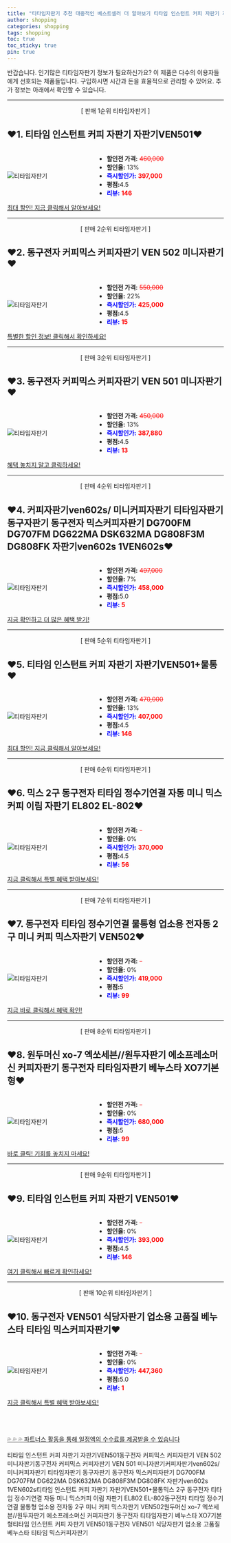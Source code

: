 ```yaml
---
title: "티타임자판기 추천 대중적인 베스트셀러 더 알아보기 티타임 인스턴트 커피 자판기 자판기VEN501"
author: shopping
categories: shopping
tags: shopping
toc: true
toc_sticky: true
pin: true
---
```

반갑습니다. 인기많은 티타임자판기 정보가 필요하신가요?  이 제품은 다수의 이용자들에게 선호되는 제품들입니다. 구입하시면 시간과 돈을 효율적으로 관리할 수 있어요. 추가 정보는 아래에서 확인할 수 있습니다.

---
<p class="toplist" style="margin: 0 auto; display: block; width: fit-content;">[ 판매 1순위 티타임자판기 ]</p>

<h2><strong>❤️1. 티타임 인스턴트 커피 자판기 자판기VEN501❤️</strong></h2>

<div style="display: flex; align-items: center;">
    <div style="flex: 0.4;">
        <img src="https://thumbnail10.coupangcdn.com/thumbnails/remote/230x230ex/image/vendor_inventory/e33a/91458c8e367f341ef4c84a173fc1326c3f195fcc9a90c6fc09f25adaeb6a.jpg" alt="티타임자판기" style="max-width: 100%;">
    </div>
    <div style="flex: 0.6; margin-left: 10px;">
        <ul>
            <li><strong>할인전 가격:</strong> <del style="color: red;">460,000</del></li>
            <li><strong>할인율:</strong> 13%</li>
            <li><span style='color:blue'><strong>즉시할인가:</strong></span> <span style='color:red'><strong>397,000</strong></span></li>
            <li><strong>평점:</strong>4.5</li>
            <li><span style='color:blue'><strong>리뷰:</strong></span> <span style='color:red'><strong>146</strong></span></li>
        </ul>
    </div>
</div>
<div class="center">
    <a href="https://William4Davisa.github.io?lptag=AF9450613&subid=githubio&pageKey=33919481&traceid=V0-153&itemId=21237377311&vendorItemId=88298110349" class="myButton">
        최대 할인! 지금 클릭해서 알아보세요!
    </a>
</div>


---
<p class="toplist" style="margin: 0 auto; display: block; width: fit-content;">[ 판매 2순위 티타임자판기 ]</p>

<h2><strong>❤️2. 동구전자 커피믹스 커피자판기 VEN 502 미니자판기❤️</strong></h2>

<div style="display: flex; align-items: center;">
    <div style="flex: 0.4;">
        <img src="https://thumbnail6.coupangcdn.com/thumbnails/remote/230x230ex/image/vendor_inventory/d909/d07fa3a62bb67a7338a05986b70a06684d0b587e6e2ab84b71cad51d0b36.jpg" alt="티타임자판기" style="max-width: 100%;">
    </div>
    <div style="flex: 0.6; margin-left: 10px;">
        <ul>
            <li><strong>할인전 가격:</strong> <del style="color: red;">550,000</del></li>
            <li><strong>할인율:</strong> 22%</li>
            <li><span style='color:blue'><strong>즉시할인가:</strong></span> <span style='color:red'><strong>425,000</strong></span></li>
            <li><strong>평점:</strong>4.5</li>
            <li><span style='color:blue'><strong>리뷰:</strong></span> <span style='color:red'><strong>15</strong></span></li>
        </ul>
    </div>
</div>
<div class="center">
    <a href="https://William4Davisa.github.io?lptag=AF9450613&subid=githubio&pageKey=6718239868&traceid=V0-153&itemId=15618966042&vendorItemId=82836731450" class="myButton">
        특별한 할인 정보! 클릭해서 확인하세요!
    </a>
</div>


---
<p class="toplist" style="margin: 0 auto; display: block; width: fit-content;">[ 판매 3순위 티타임자판기 ]</p>

<h2><strong>❤️3. 동구전자 커피믹스 커피자판기 VEN 501 미니자판기❤️</strong></h2>

<div style="display: flex; align-items: center;">
    <div style="flex: 0.4;">
        <img src="https://thumbnail9.coupangcdn.com/thumbnails/remote/230x230ex/image/vendor_inventory/ece9/cf638920613eee48381f8ffbcfc5f7d4c6516752915926e54211d4aa8b91.png" alt="티타임자판기" style="max-width: 100%;">
    </div>
    <div style="flex: 0.6; margin-left: 10px;">
        <ul>
            <li><strong>할인전 가격:</strong> <del style="color: red;">450,000</del></li>
            <li><strong>할인율:</strong> 13%</li>
            <li><span style='color:blue'><strong>즉시할인가:</strong></span> <span style='color:red'><strong>387,880</strong></span></li>
            <li><strong>평점:</strong>4.5</li>
            <li><span style='color:blue'><strong>리뷰:</strong></span> <span style='color:red'><strong>13</strong></span></li>
        </ul>
    </div>
</div>
<div class="center">
    <a href="https://William4Davisa.github.io?lptag=AF9450613&subid=githubio&pageKey=6713954060&traceid=V0-153&itemId=15596099521&vendorItemId=88539534616" class="myButton">
        혜택 놓치지 말고 클릭하세요!
    </a>
</div>


---
<p class="toplist" style="margin: 0 auto; display: block; width: fit-content;">[ 판매 4순위 티타임자판기 ]</p>

<h2><strong>❤️4. 커피자판기ven602s/ 미니커피자판기 티타임자판기 동구자판기 동구전자 믹스커피자판기 DG700FM DG707FM DG622MA DSK632MA DG808F3M DG808FK 자판기ven602s 1VEN602s❤️</strong></h2>

<div style="display: flex; align-items: center;">
    <div style="flex: 0.4;">
        <img src="https://thumbnail8.coupangcdn.com/thumbnails/remote/230x230ex/image/vendor_inventory/0a58/87382eef137b100200ee7ff3e3f67aad785eea2b087cf1a1602aa9946d22.jpg" alt="티타임자판기" style="max-width: 100%;">
    </div>
    <div style="flex: 0.6; margin-left: 10px;">
        <ul>
            <li><strong>할인전 가격:</strong> <del style="color: red;">497,000</del></li>
            <li><strong>할인율:</strong> 7%</li>
            <li><span style='color:blue'><strong>즉시할인가:</strong></span> <span style='color:red'><strong>458,000</strong></span></li>
            <li><strong>평점:</strong>5.0</li>
            <li><span style='color:blue'><strong>리뷰:</strong></span> <span style='color:red'><strong>5</strong></span></li>
        </ul>
    </div>
</div>
<div class="center">
    <a href="https://William4Davisa.github.io?lptag=AF9450613&subid=githubio&pageKey=6278119781&traceid=V0-153&itemId=12876039187&vendorItemId=80141271305" class="myButton">
        지금 확인하고 더 많은 혜택 받기!
    </a>
</div>


---
<p class="toplist" style="margin: 0 auto; display: block; width: fit-content;">[ 판매 5순위 티타임자판기 ]</p>

<h2><strong>❤️5. 티타임 인스턴트 커피 자판기 자판기VEN501+물통❤️</strong></h2>

<div style="display: flex; align-items: center;">
    <div style="flex: 0.4;">
        <img src="https://thumbnail10.coupangcdn.com/thumbnails/remote/230x230ex/image/vendor_inventory/e33a/91458c8e367f341ef4c84a173fc1326c3f195fcc9a90c6fc09f25adaeb6a.jpg" alt="티타임자판기" style="max-width: 100%;">
    </div>
    <div style="flex: 0.6; margin-left: 10px;">
        <ul>
            <li><strong>할인전 가격:</strong> <del style="color: red;">470,000</del></li>
            <li><strong>할인율:</strong> 13%</li>
            <li><span style='color:blue'><strong>즉시할인가:</strong></span> <span style='color:red'><strong>407,000</strong></span></li>
            <li><strong>평점:</strong>4.5</li>
            <li><span style='color:blue'><strong>리뷰:</strong></span> <span style='color:red'><strong>146</strong></span></li>
        </ul>
    </div>
</div>
<div class="center">
    <a href="https://William4Davisa.github.io?lptag=AF9450613&subid=githubio&pageKey=33919481&traceid=V0-153&itemId=21237377314&vendorItemId=88298110363" class="myButton">
        최대 할인! 지금 클릭해서 알아보세요!
    </a>
</div>


---
<p class="toplist" style="margin: 0 auto; display: block; width: fit-content;">[ 판매 6순위 티타임자판기 ]</p>

<h2><strong>❤️6. 믹스 2구 동구전자 티타임 정수기연결 자동 미니 믹스커피 이림 자판기 EL802 EL-802❤️</strong></h2>

<div style="display: flex; align-items: center;">
    <div style="flex: 0.4;">
        <img src="https://thumbnail9.coupangcdn.com/thumbnails/remote/230x230ex/image/vendor_inventory/5072/a5dbded5db19f7f5382b687b454453cf16c326142bc29a67a13f620d7a9c.jpg" alt="티타임자판기" style="max-width: 100%;">
    </div>
    <div style="flex: 0.6; margin-left: 10px;">
        <ul>
            <li><strong>할인전 가격:</strong> <del style="color: red;">-</del></li>
            <li><strong>할인율:</strong> 0%</li>
            <li><span style='color:blue'><strong>즉시할인가:</strong></span> <span style='color:red'><strong>370,000</strong></span></li>
            <li><strong>평점:</strong>4.5</li>
            <li><span style='color:blue'><strong>리뷰:</strong></span> <span style='color:red'><strong>56</strong></span></li>
        </ul>
    </div>
</div>
<div class="center">
    <a href="https://William4Davisa.github.io?lptag=AF9450613&subid=githubio&pageKey=5238528672&traceid=V0-153&itemId=7393080781&vendorItemId=76194842505" class="myButton">
        지금 클릭해서 특별 혜택 받아보세요!
    </a>
</div>


---
<p class="toplist" style="margin: 0 auto; display: block; width: fit-content;">[ 판매 7순위 티타임자판기 ]</p>

<h2><strong>❤️7. 동구전자 티타임 정수기연결 물통형 업소용 전자동 2구 미니 커피 믹스자판기 VEN502❤️</strong></h2>

<div style="display: flex; align-items: center;">
    <div style="flex: 0.4;">
        <img src="https://thumbnail7.coupangcdn.com/thumbnails/remote/230x230ex/image/vendor_inventory/fe0f/459f30dfc6c580574ce0037e014207b9a5b9991d4169205530f0a94c9c9b.jpg" alt="티타임자판기" style="max-width: 100%;">
    </div>
    <div style="flex: 0.6; margin-left: 10px;">
        <ul>
            <li><strong>할인전 가격:</strong> <del style="color: red;">-</del></li>
            <li><strong>할인율:</strong> 0%</li>
            <li><span style='color:blue'><strong>즉시할인가:</strong></span> <span style='color:red'><strong>419,000</strong></span></li>
            <li><strong>평점:</strong>5</li>
            <li><span style='color:blue'><strong>리뷰:</strong></span> <span style='color:red'><strong>99</strong></span></li>
        </ul>
    </div>
</div>
<div class="center">
    <a href="https://William4Davisa.github.io?lptag=AF9450613&subid=githubio&pageKey=7074691716&traceid=V0-153&itemId=17580585954&vendorItemId=84747192687" class="myButton">
        지금 바로 클릭해서 혜택 확인!
    </a>
</div>


---
<p class="toplist" style="margin: 0 auto; display: block; width: fit-content;">[ 판매 8순위 티타임자판기 ]</p>

<h2><strong>❤️8. 원두머신 xo-7 엑쏘세븐//원두자판기 에소프레소머신 커피자판기 동구전자 티타임자판기 베누스타 XO7기본형❤️</strong></h2>

<div style="display: flex; align-items: center;">
    <div style="flex: 0.4;">
        <img src="https://thumbnail8.coupangcdn.com/thumbnails/remote/230x230ex/image/vendor_inventory/73c2/1c4ccf5e48ebac6b52dff64342f0f19cc85e897d59ba73885c0f52587956.jpg" alt="티타임자판기" style="max-width: 100%;">
    </div>
    <div style="flex: 0.6; margin-left: 10px;">
        <ul>
            <li><strong>할인전 가격:</strong> <del style="color: red;">-</del></li>
            <li><strong>할인율:</strong> 0%</li>
            <li><span style='color:blue'><strong>즉시할인가:</strong></span> <span style='color:red'><strong>680,000</strong></span></li>
            <li><strong>평점:</strong>5</li>
            <li><span style='color:blue'><strong>리뷰:</strong></span> <span style='color:red'><strong>99</strong></span></li>
        </ul>
    </div>
</div>
<div class="center">
    <a href="https://William4Davisa.github.io?lptag=AF9450613&subid=githubio&pageKey=7833443633&traceid=V0-153&itemId=21308766170&vendorItemId=88368360488" class="myButton">
        바로 클릭! 기회를 놓치지 마세요!
    </a>
</div>


---
<p class="toplist" style="margin: 0 auto; display: block; width: fit-content;">[ 판매 9순위 티타임자판기 ]</p>

<h2><strong>❤️9. 티타임 인스턴트 커피 자판기 VEN501❤️</strong></h2>

<div style="display: flex; align-items: center;">
    <div style="flex: 0.4;">
        <img src="https://thumbnail6.coupangcdn.com/thumbnails/remote/230x230ex/image/vendor_inventory/5d82/223027c1328aa1827a872edfcf50578494fc8d885d259dae95c2698ff54e.jpg" alt="티타임자판기" style="max-width: 100%;">
    </div>
    <div style="flex: 0.6; margin-left: 10px;">
        <ul>
            <li><strong>할인전 가격:</strong> <del style="color: red;">-</del></li>
            <li><strong>할인율:</strong> 0%</li>
            <li><span style='color:blue'><strong>즉시할인가:</strong></span> <span style='color:red'><strong>393,000</strong></span></li>
            <li><strong>평점:</strong>4.5</li>
            <li><span style='color:blue'><strong>리뷰:</strong></span> <span style='color:red'><strong>146</strong></span></li>
        </ul>
    </div>
</div>
<div class="center">
    <a href="https://William4Davisa.github.io?lptag=AF9450613&subid=githubio&pageKey=33919481&traceid=V0-153&itemId=126487716&vendorItemId=82499461179" class="myButton">
        여기 클릭해서 빠르게 확인하세요!
    </a>
</div>


---
<p class="toplist" style="margin: 0 auto; display: block; width: fit-content;">[ 판매 10순위 티타임자판기 ]</p>

<h2><strong>❤️10. 동구전자 VEN501 식당자판기 업소용 고품질 베누스타 티타임 믹스커피자판기❤️</strong></h2>

<div style="display: flex; align-items: center;">
    <div style="flex: 0.4;">
        <img src="https://thumbnail9.coupangcdn.com/thumbnails/remote/230x230ex/image/vendor_inventory/e335/5bce31111833c75825a3a6f583a30e4285dd7293389c28f23f0f64976ac0.jpg" alt="티타임자판기" style="max-width: 100%;">
    </div>
    <div style="flex: 0.6; margin-left: 10px;">
        <ul>
            <li><strong>할인전 가격:</strong> <del style="color: red;">-</del></li>
            <li><strong>할인율:</strong> 0%</li>
            <li><span style='color:blue'><strong>즉시할인가:</strong></span> <span style='color:red'><strong>447,360</strong></span></li>
            <li><strong>평점:</strong>5.0</li>
            <li><span style='color:blue'><strong>리뷰:</strong></span> <span style='color:red'><strong>1</strong></span></li>
        </ul>
    </div>
</div>
<div class="center">
    <a href="https://William4Davisa.github.io?lptag=AF9450613&subid=githubio&pageKey=7637091171&traceid=V0-153&itemId=20282112020&vendorItemId=87866520712" class="myButton">
        지금 클릭해서 특별 혜택 받아보세요!
    </a>
</div>

<br><br><br>[💦 💦 💦 파트너스 활동을 통해 일정액의 수수료를 제공받을 수 있습니다](https://link.coupang.com/a/bcpT2c)<br><br>티타임 인스턴트 커피 자판기 자판기VEN501동구전자 커피믹스 커피자판기 VEN 502 미니자판기동구전자 커피믹스 커피자판기 VEN 501 미니자판기커피자판기ven602s/ 미니커피자판기 티타임자판기 동구자판기 동구전자 믹스커피자판기 DG700FM DG707FM DG622MA DSK632MA DG808F3M DG808FK 자판기ven602s 1VEN602s티타임 인스턴트 커피 자판기 자판기VEN501+물통믹스 2구 동구전자 티타임 정수기연결 자동 미니 믹스커피 이림 자판기 EL802 EL-802동구전자 티타임 정수기연결 물통형 업소용 전자동 2구 미니 커피 믹스자판기 VEN502원두머신 xo-7 엑쏘세븐//원두자판기 에소프레소머신 커피자판기 동구전자 티타임자판기 베누스타 XO7기본형티타임 인스턴트 커피 자판기 VEN501동구전자 VEN501 식당자판기 업소용 고품질 베누스타 티타임 믹스커피자판기